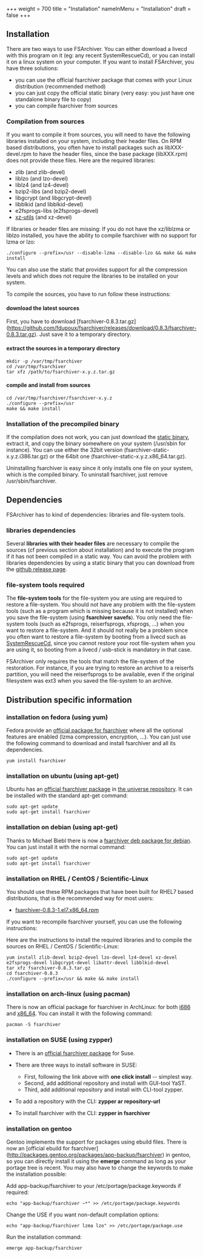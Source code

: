 +++
weight = 700
title = "Installation"
nameInMenu = "Installation"
draft = false
+++

## Installation
There are two ways to use FSArchiver. You can either download a livecd with this
program on it (eg: any recent SystemRescueCd), or you can install it on a linux
system on your computer. If you want to install FSArchiver, you have three
solutions:

* you can use the official fsarchiver package that comes with your Linux
distribution (recommended method)
* you can just copy the official static binary (very easy: you just have one
standalone binary file to copy)
* you can compile fsarchiver from sources

### Compilation from sources
If you want to compile it from sources, you will need to have the following
libraries installed on your system, including their header files. On RPM based
distributions, you often have to install packages such as libXXX-devel.rpm to
have the header files, since the base package (libXXX.rpm) does not provide
these files. Here are the required libraries:

* zlib (and zlib-devel)
* liblzo (and lzo-devel)
* liblz4 (and lz4-devel)
* bzip2-libs (and bzip2-devel)
* libgcrypt (and libgcrypt-devel)
* libblkid (and libblkid-devel)
* e2fsprogs-libs (e2fsprogs-devel)
* [xz-utils](http://tukaani.org/xz/) (and xz-devel)

If libraries or header files are missing: If you do not have the xz/liblzma or
liblzo installed, you have the ability to compile fsarchiver with no support for
lzma or lzo:
```
./configure --prefix=/usr --disable-lzma --disable-lzo && make && make install
```

You can also use the static that provides support for all the compression levels
and which does not require the libraries to be installed on your system.

To compile the sources, you have to run follow these instructions:

#### download the latest sources
First, you have to download [fsarchiver-0.8.3.tar.gz]
(https://github.com/fdupoux/fsarchiver/releases/download/0.8.3/fsarchiver-0.8.3.tar.gz).
Just save it to a temporary directory.

#### extract the sources in a temporary directory
```
mkdir -p /var/tmp/fsarchiver
cd /var/tmp/fsarchiver
tar xfz /path/to/fsarchiver-x.y.z.tar.gz
```

#### compile and install from sources
``` 
cd /var/tmp/fsarchiver/fsarchiver-x.y.z
./configure --prefix=/usr
make && make install
```
### Installation of the precompiled binary

If the compilation does not work, you can just download the
[static binary](https://github.com/fdupoux/fsarchiver/releases), extract it, and
copy the binary somewhere on your system (/usr/sbin for instance). You can use
either the 32bit version (fsarchiver-static-x.y.z.i386.tar.gz) or the 64bit one
(fsarchiver-static-x.y.z.x86_64.tar.gz).

Uninstalling fsarchiver is easy since it only installs one file on your system,
which is the compiled binary. To uninstall fsarchiver, just remove
/usr/sbin/fsarchiver.

## Dependencies
FSArchiver has to kind of dependencies: libraries and file-system tools.

### libraries dependencies
Several **libraries with their header files** are necessary to compile the sources
(cf previous section about installation) and to execute the program if it has
not been compiled in a static way. You can avoid the problem with libraries
dependencies by using a static binary that you can download from the
[github release page](https://github.com/fdupoux/fsarchiver/releases).

### file-system tools required
The **file-system tools** for the file-system you are using are required to
restore a file-system.
You should not have any problem with the file-system tools (such as a program
which is missing because it is not installed) when you save the file-system
(using **fsarchiver savefs**). You only need the file-system tools
(such as e2fsprogs, reiserfsprogs, xfsprogs, ...) when you want to restore a
file-system. And it should not really be a problem since you often want to
restore a file-system by booting from a livecd such as
[SystemRescueCd](http://www.system-rescue-cd.org), since you cannot restore your
root file-system when you are using it, so booting from a livecd / usb-stick is
mandatory in that case.

FSArchiver only requires the tools that match the file-system of the restoration.
For instance, if you are trying to restore an archive to a reiserfs partition,
you will need the reiserfsprogs to be available, even if the original filesystem
was ext3 when you saved the file-system to an archive.

## Distribution specific information
### installation on fedora (using yum)
Fedora provide an [official package for fsarchiver](http://koji.fedoraproject.org/koji/packageinfo?packageID=7733)
where all the optional features are enabled (lzma compression, encryption, ...).
You can just use the following command to download and install fsarchiver and
all its dependencies.
```
yum install fsarchiver
```
### installation on ubuntu (using apt-get)
Ubuntu has an [official fsarchiver package](http://packages.ubuntu.com/xenial/fsarchiver)
in [the universe repository](https://help.ubuntu.com/community/Repositories/Ubuntu).
It can be installed with the standard apt-get command:
```
sudo apt-get update
sudo apt-get install fsarchiver
```

### installation on debian (using apt-get)
Thanks to Michael Biebl there is now a [fsarchiver deb package for debian](https://packages.debian.org/stable/fsarchiver).
You can just install it with the normal command:
```
sudo apt-get update
sudo apt-get install fsarchiver
```

### installation on RHEL / CentOS / Scientific-Linux
You should use these RPM packages that have been built for RHEL7 based
distributions, that is the recommended way for most users:

* [fsarchiver-0.8.3-1.el7.x86_64.rpm](https://github.com/fdupoux/fsarchiver/releases/download/0.8.3/fsarchiver-0.8.3-1.el7.x86_64.rpm)

If you want to recompile fsarchiver yourself, you can use the following instructions:

Here are the instructions to install the required libraries and to compile the
sources on RHEL / CentOS / Scientific-Linux:
```
yum install zlib-devel bzip2-devel lzo-devel lz4-devel xz-devel e2fsprogs-devel libgcrypt-devel libattr-devel libblkid-devel
tar xfz fsarchiver-0.8.3.tar.gz
cd fsarchiver-0.8.3
./configure --prefix=/usr && make && make install
```

### installation on arch-linux (using pacman)
There is now an official package for fsarchiver in ArchLinux: for both
[i686](http://www.archlinux.org/packages/extra/i686/fsarchiver/) and
[x86_64](http://www.archlinux.org/packages/extra/x86_64/fsarchiver/).
You can install it with the following command:
```
pacman -S fsarchiver
```

### installation on SUSE (using zypper)
* There is an
[official fsarchiver package](https://software.opensuse.org/package/fsarchiver?search_term=fsarchiver)
for Suse.

* There are three ways to install software in SUSE:
  * First, following the link above with **one click install** -- simplest way.
  * Second, add additional repository and install with GUI-tool YaST.
  * Third, add additional repository and install with CLI-tool zypper.
* To add a repository with the CLI: **zypper ar repository-url**
* To install fsarchiver with the CLI: **zypper in fsarchiver**

### installation on gentoo
Gentoo implements the support for packages using ebuild files. There is now an
[official ebuild for fsarchiver]
(http://packages.gentoo.org/packages/app-backup/fsarchiver) in gentoo, so you
can directly install it using the **emerge** command as long as your portage
tree is recent. You may also have to change the keywords to make the
installation possible:

Add app-backup/fsarchiver to your /etc/portage/package.keywords if required:

```
echo "app-backup/fsarchiver ~*" >> /etc/portage/package.keywords
```
Change the USE if you want non-default compilation options:

```
echo "app-backup/fsarchiver lzma lzo" >> /etc/portage/package.use
```
Run the installation command:

```
emerge app-backup/fsarchiver
```
